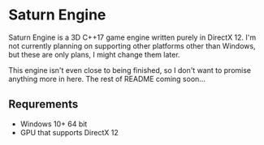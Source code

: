 # Saturn Engine

Saturn Engine is a 3D C++17 game engine written purely in DirectX 12. I'm not currently planning on supporting other platforms other than Windows, but these are only plans, I might change them later.

This engine isn't even close to being finished, so I don't want to promise anything more in here. The rest of README coming soon...

## Requrements
* Windows 10+ 64 bit
* GPU that supports DirectX 12
